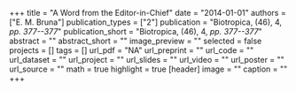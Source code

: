 +++
title = "A Word from the Editor-in-Chief"
date = "2014-01-01"
authors = ["E. M. Bruna"]
publication_types = ["2"]
publication = "Biotropica, (46), 4, _pp. 377--377_"
publication_short = "Biotropica, (46), 4, _pp. 377--377_"
abstract = ""
abstract_short = ""
image_preview = ""
selected = false
projects = []
tags = []
url_pdf = "NA"
url_preprint = ""
url_code = ""
url_dataset = ""
url_project = ""
url_slides = ""
url_video = ""
url_poster = ""
url_source = ""
math = true
highlight = true
[header]
image = ""
caption = ""
+++
